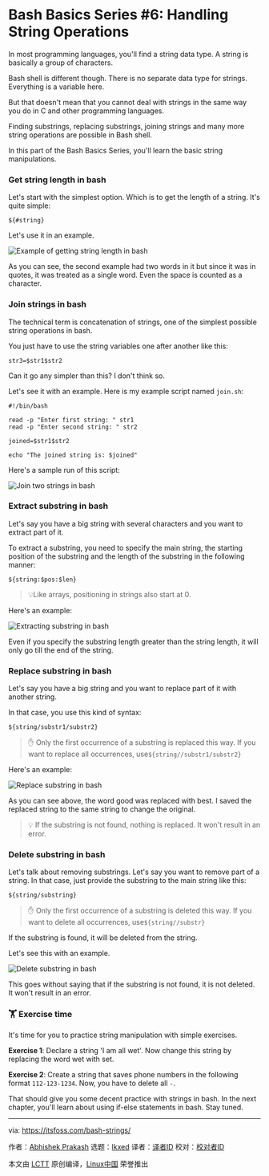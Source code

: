 [#]: subject: "Bash Basics Series #6: Handling String Operations"
[#]: via: "https://itsfoss.com/bash-strings/"
[#]: author: "Abhishek Prakash https://itsfoss.com/author/abhishek/"
[#]: collector: "lkxed"
[#]: translator: " "
[#]: reviewer: " "
[#]: publisher: " "
[#]: url: " "

Bash Basics Series #6: Handling String Operations
======

In most programming languages, you'll find a string data type. A string is basically a group of characters.

Bash shell is different though. There is no separate data type for strings. Everything is a variable here.

But that doesn't mean that you cannot deal with strings in the same way you do in C and other programming languages.

Finding substrings, replacing substrings, joining strings and many more string operations are possible in Bash shell.

In this part of the Bash Basics Series, you'll learn the basic string manipulations.

### Get string length in bash

Let's start with the simplest option. Which is to get the length of a string. It's quite simple:

```
${#string}
```

Let's use it in an example.

![Example of getting string length in bash][1]

As you can see, the second example had two words in it but since it was in quotes, it was treated as a single word. Even the space is counted as a character.

### Join strings in bash

The technical term is concatenation of strings, one of the simplest possible string operations in bash.

You just have to use the string variables one after another like this:

```
str3=$str1$str2
```

Can it go any simpler than this? I don't think so.

Let's see it with an example. Here is my example script named `join.sh`:

```
#!/bin/bash

read -p "Enter first string: " str1
read -p "Enter second string: " str2

joined=$str1$str2

echo "The joined string is: $joined"
```

Here's a sample run of this script:

![Join two strings in bash][2]

### Extract substring in bash

Let's say you have a big string with several characters and you want to extract part of it.

To extract a substring, you need to specify the main string, the starting position of the substring and the length of the substring in the following manner:

```
${string:$pos:$len}
```

> 💡Like arrays, positioning in strings also start at 0.

Here's an example:

![Extracting substring in bash][3]

Even if you specify the substring length greater than the string length, it will only go till the end of the string.

### Replace substring in bash

Let's say you have a big string and you want to replace part of it with another string.

In that case, you use this kind of syntax:

```
${string/substr1/substr2}
```

> ✋ Only the first occurrence of a substring is replaced this way. If you want to replace all occurrences, use`${string//substr1/substr2}`

Here's an example:

![Replace substring in bash][4]

As you can see above, the word good was replaced with best. I saved the replaced string to the same string to change the original.

> 💡 If the substring is not found, nothing is replaced. It won't result in an error.

### Delete substring in bash

Let's talk about removing substrings. Let's say you want to remove part of a string. In that case, just provide the substring to the main string like this:

```
${string/substring}
```

> ✋ Only the first occurrence of a substring is deleted this way. If you want to delete all occurrences, use`${string//substr}`

If the substring is found, it will be deleted from the string.

Let's see this with an example.

![Delete substring in bash][5]

This goes without saying that if the substring is not found, it is not deleted. It won't result in an error.

### 🏋️ Exercise time

It's time for you to practice string manipulation with simple exercises.

**Exercise 1**: Declare a string 'I am all wet'. Now change this string by replacing the word wet with set.

**Exercise 2**: Create a string that saves phone numbers in the following format `112-123-1234`. Now, you have to delete all `-`.

That should give you some decent practice with strings in bash. In the next chapter, you'll learn about using if-else statements in bash. Stay tuned.

--------------------------------------------------------------------------------

via: https://itsfoss.com/bash-strings/

作者：[Abhishek Prakash][a]
选题：[lkxed][b]
译者：[译者ID](https://github.com/译者ID)
校对：[校对者ID](https://github.com/校对者ID)

本文由 [LCTT](https://github.com/LCTT/TranslateProject) 原创编译，[Linux中国](https://linux.cn/) 荣誉推出

[a]: https://itsfoss.com/author/abhishek/
[b]: https://github.com/lkxed/
[1]: https://itsfoss.com/content/images/2023/07/bash-string-length-example.png
[2]: https://itsfoss.com/content/images/2023/07/join-strings-bash.png
[3]: https://itsfoss.com/content/images/2023/07/extract-substring-bash.png
[4]: https://itsfoss.com/content/images/2023/07/replace-substring-bash.png
[5]: https://itsfoss.com/content/images/2023/07/bash-delete-substring.png
